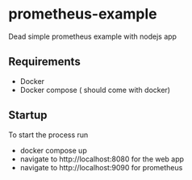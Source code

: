 # prometheus-example
Dead simple prometheus example with nodejs app

## Requirements 
- Docker 
- Docker compose ( should come with docker)


## Startup
To start the process run

- docker compose up
- navigate to http://localhost:8080 for the web app
- navigate to http://localhost:9090 for prometheus



